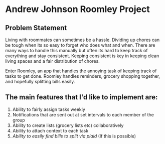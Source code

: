 # Andrew Johnson Roomley Project

## Problem Statement

Living with roommates can sometimes be a hassle. Dividing up chores can be tough when its so easy to forget who does what and when. 
There are many ways to handle this manually but often its hard to keep track of everything and stay consistent. 
Keeping consistent is key in keeping clean living spaces and a fair distribution of chores.

Enter Roomley, an app that handles the annoying task of keeping track of tasks to get done. 
Roomley handles reminders, grocery shopping together, and hopefully splitting bills easily.

## The main features that I'd like to implement are:

1. Ability to fairly assign tasks weekly
2. Notifications that are sent out at set intervals to each member of the group
3. Ability to create lists (grocery lists etc) collaboratively
4. Ability to attach context to each task
5. *Ability to easily find bills to split via plaid* (If this is possible)
